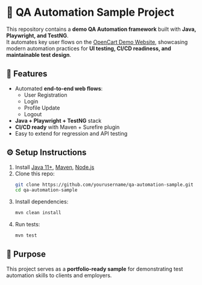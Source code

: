 # 🧪 QA Automation Sample Project

This repository contains a **demo QA Automation framework** built with **Java, Playwright, and TestNG**.  
It automates key user flows on the [OpenCart Demo Website](https://demo.opencart.com/), showcasing modern automation practices for **UI testing, CI/CD readiness, and maintainable test design**.

## 🔑 Features
- Automated **end-to-end web flows**:
  - User Registration
  - Login
  - Profile Update
  - Logout
- **Java + Playwright + TestNG** stack
- **CI/CD ready** with Maven + Surefire plugin
- Easy to extend for regression and API testing

## ⚙️ Setup Instructions
1. Install [Java 11+](https://adoptium.net/), [Maven](https://maven.apache.org/install.html), [Node.js](https://nodejs.org/)
2. Clone this repo:
   ```bash
   git clone https://github.com/yourusername/qa-automation-sample.git
   cd qa-automation-sample
   ```
3. Install dependencies:
   ```bash
   mvn clean install
   ```
4. Run tests:
   ```bash
   mvn test
   ```

## 🎯 Purpose
This project serves as a **portfolio-ready sample** for demonstrating test automation skills to clients and employers.
